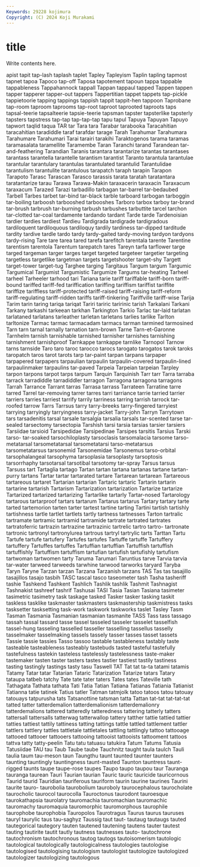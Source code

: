 ```yaml
---
Keywords: 29228 kojimura
Copyright: (C) 2024 Koji Murakami
---
```


# title

Write contents here.



apist tapit tap-lash taplash taplet Tapley Tapleyism Taplin
tapling tapmost tapnet tapoa Tapoco tap-off Taposa tapotement tapoun tappa
tappable tappableness Tappahannock tappall Tappan tappaul tapped Tappen tappen tapper
tapperer tapper-out tappers Tappertitian tappet tappets tap-pickle tappietoorie tapping tappings
tappish tappit tappit-hen tappoon Taprobane tap-room taproom taprooms tap-root taproot
taprooted taproots taps tapsal-teerie tapsalteerie tapsie-teerie tapsman tapster tapsterlike tapsterly
tapsters tapstress tap-tap tap-tap-tap tapu tapul Tapuya Tapuyan Tapuyo tapwort
taqlid taqua TAR tar Tara tara Tarabar tarabooka Taracahitian taracahitian
taradiddle taraf tarafdar tarage Tarah Tarahumar Tarahumara Tarahumare Tarahumari Tarai
tarairi tarakihi Taraktogenos tarama taramas taramasalata taramellite Taramembe Taran Taranchi
tarand Tarandean tar-and-feathering Tarandian Taranis tarantara tarantarize tarantas tarantases tarantass
tarantella tarantelle tarantism tarantist Taranto tarantula tarantulae tarantular tarantulary tarantulas
tarantulated tarantulid Tarantulidae tarantulism tarantulite tarantulous tarapatch taraph tarapin Tarapon
Tarapoto Tarasc Tarascan Tarasco tarassis tarata taratah taratantara taratantarize tarau
Tarawa Tarawa-Makin taraxacerin taraxacin Taraxacum taraxacum Tarazed Tarazi tarbadillo tarbagan
tar-barrel tar-bedaubed Tarbell Tarbes tarbet tar-bind tar-black tarble tarboard tarbogan
tarboggin tar-boiling tarboosh tarbooshed tarbooshes Tarboro tarbox tarboy tar-brand tar-brush
tarbrush tar-burning tarbush tarbushes tarbuttite tarcel tarchon tar-clotted tar-coal tardamente
tardando tardant Tarde tarde Tardenoisian tardier tardies tardiest Tardieu Tardigrada
tardigrade tardigradous tardiloquent tardiloquous tardiloquy tardily tardiness tar-dipped tarditude tardity
tardive tardle tardo tardy tardy-gaited tardy-moving tardyon tardyons tardy-rising Tare
tare tarea tared tarefa tarefitch tarentala tarente Tarentine tarentism tarentola
Tarentum tarepatch tares Tareyn tarfa tarflower targe targed targeman targer
targes target targeted targeteer targetier targeting targetless targetlike targetman targets
targetshooter target-shy Targett target-tower target-tug Targhee targing Targitaus Targum targum
Targumic Targumical Targumist Targumistic Targumize Targums tar-heating Tarheel tarheel Tarheeler
tarhood tari Tariana tarie tariff tariffable tariff-born tariff-bound tariffed tariff-fed
tariffication tariffing tariffism tariffist tariffite tariffize tariffless tariff-protected tariff-raised tariff-raising
tariff-reform tariff-regulating tariff-ridden tariffs tariff-tinkering Tariffville tariff-wise Tarija Tarim tarin
taring tariqa tariqat Tariri tariric taririnic tarish Tarkalani Tarkani Tarkany
tarkashi tarkeean tarkhan Tarkington Tarkio Tarlac tar-laid tarlatan tarlataned tarlatans
tarleather tarletan tarletans tarlies tarlike Tarlton tarltonize Tarmac tarmac tarmacadam
tarmacs tarman tarmined tarmosined Tarn tarn tarnal tarnally tarnation tarn-brown
Tarne Tarn-et-Garonne Tarnhelm tarnish tarnishable tarnished tarnisher tarnishes tarnishing tarnishment
tarnishproof Tarnkappe tarnkappe tarnlike Tarnopol Tarnow tarns tarnside Taro taro
taroc tarocco tarocs tarogato tarogatos tarok taroks taropatch taros tarot
tarots tarp tar-paint tarpan tarpans tarpaper tarpapered tarpapers tarpaulian tarpaulin
tarpaulin-covered tarpaulin-lined tarpaulinmaker tarpaulins tar-paved Tarpeia Tarpeian tarpeian Tarpley tarpon
tarpons tarpot tarps tarpum Tarquin Tarquinish Tarr tarr Tarra tarraba
tarrack tarradiddle tarradiddler tarragon Tarragona tarragona tarragons Tarrah Tarrance Tarrant
tarras Tarrasa tarrass Tarrateen Tarratine tarre tarred Tarrel tar-removing tarrer
tarres tarri tarriance tarrie tarried tarrier tarriers tarries tarriest tarrify
tarrily tarriness tarring tarrish tarrock tar-roofed tarrow Tarrs Tarrsus tarry
tarry-breeks tarry-fingered tarryiest tarrying tarryingly tarryingness tarry-jacket Tarry-john Tarryn Tarrytown
tars tarsadenitis tarsal tarsale tarsalgia tarsalia tarsals tar-scented tarse tar-sealed
tarsectomy tarsectopia Tarshish tarsi tarsia tarsias tarsier tarsiers Tarsiidae tarsioid
Tarsipedidae Tarsipedinae Tarsipes tarsitis Tarsius Tarski tarso- tar-soaked tarsochiloplasty tarsoclasis
tarsomalacia tarsome tarso-metatarsal tarsometatarsal tarsometatarsi tarso-metatarsus tarsometatarsus tarsonemid Tarsonemidae Tarsonemus
tarso-orbital tarsophalangeal tarsophyma tarsoplasia tarsoplasty tarsoptosis tarsorrhaphy tarsotarsal tarsotibal tarsotomy
tar-spray Tarsus tarsus Tarsuss tart Tartaglia tartago Tartan tartan tartana
tartanas tartane tartan-purry tartans Tartar tartar tartarated tartare Tartarean tartarean
Tartareous tartareous tartaret Tartarian tartarian Tartaric tartaric Tartarin tartarin tartarine
tartarish Tartarism Tartarization tartarization Tartarize tartarize Tartarized tartarized tartarizing Tartarlike
tartarly Tartar-nosed Tartarology tartarous tartarproof tartars tartarum Tartarus tartarus Tartary
tartary tarte tarted tartemorion tarten tarter tartest tartine tarting Tartini
tartish tartishly tartishness tartle tartlet tartlets tartly tartness tartnesses Tarton
tartralic tartramate tartramic tartramid tartramide tartrate tartrated tartrates tartratoferric tartrazin
tartrazine tartrazinic tartrelic tartro tartro- tartronate tartronic tartronyl tartronylurea tartrous
tartryl tartrylic tarts Tarttan Tartu Tartufe tartufe tartufery Tartufes tartufes
Tartuffe tartuffe Tartuffery tartuffery Tartuffes tartuffes Tartuffian tartuffian Tartuffish tartuffish
tartuffishly Tartuffism tartuffism tartufian tartufish tartufishly tartufism tartwoman tartwomen tarty
Taruma Tarumari Taruntius tarve Tarvia tarvia tar-water tarweed tarweeds tarwhine
tarwood tarworks taryard Taryba Taryn Taryne Tarzan tarzan Tarzana Tarzanish
tarzans TAS Tas tas tasajillo tasajillos tasajo tasbih TASC tascal
tasco taseometer tash Tasha tasheriff tashie Tashkend Tashkent Tashlich Tashlik
tashlik Tashmit Tashnagist Tashnakist tashreef tashrif Tashusai TASI Tasia Tasian
Tasiana tasimeter tasimetric tasimetry task taskage tasked Tasker tasker tasking
taskit taskless tasklike taskmaster taskmasters taskmastership taskmistress tasks tasksetter tasksetting
task-work taskwork taskworks taslet Tasley Tasm Tasman Tasmania Tasmanian tasmanian
tasmanite TASS Tass tass tassago tassah tassal tassard tasse tassel
tasseled tasseler tasselet tasselfish tassel-hung tasseling tasselled tasseller tasselling tassellus
tasselly tasselmaker tasselmaking tassels tassely tasser tasses tasset tassets Tassie
tassie tassies Tasso tassoo tastable tastableness tastably taste tasteable tasteableness
tasteably tastebuds tasted tasteful tastefully tastefulness tastekin tasteless tastelessly tastelessness
taste-maker tastemaker tasten taster tasters tastes tastier tastiest tastily tastiness
tasting tastingly tastings tasty tasu Taswell TAT Tat tat ta-ta
tatami tatamis Tatamy Tatar tatar Tatarian Tataric Tatarization Tatarize tatars
Tatary tataupa tatbeb tatchy Tate tate tater taters Tates tates
Tateville tath Tathagata Tathata tathata Tati Tatia Tatian Tatiana Tatianas
Tatiania Tatianist Tatianna tatie tatinek Tatius tatler Tatman tatmjolk tatoo
tatoos tatou tatouay tatouays tatpurusha tats Tatsanottine tatsman tatta Tattan
tat-tat tat-tat-tat tatted tatter tatterdemalion tatterdemalionism tatterdemalionry tatterdemalions tattered tatteredly
tatteredness tattering tatterly tatters tattersall tattersalls tatterwag tatterwallop tattery tatther
tattie tattied tattier tatties tattiest tattily tattiness tatting tattings tattle
tattled tattlement tattler tattlers tattlery tattles tattletale tattletales tattling tattlingly
tattoo tattooage tattooed tattooer tattooers tattooing tattooist tattooists tattooment tattoos
tattva tatty tatty-peelin Tatu tatu tatuasu tatukira Tatum Tatums Tatusia
Tatusiidae TAU tau Taub Taube taube Tauchnitz taught taula taulch
Tauli taulia taum tau-meson taun Taungthu taunt taunted taunter taunters
taunting tauntingly tauntingness taunt-masted Taunton tauntress taunt-rigged taunts taupe taupe-rose
taupes Taupo taupo taupou taur Tauranga tauranga taurean Tauri Taurian
taurian Tauric tauric tauricide tauricornous Taurid taurid Tauridian tauriferous tauriform
taurin taurine taurines Taurini taurite tauro- taurobolia taurobolium tauroboly taurocephalous
taurocholate taurocholic taurocol taurocolla Tauroctonus taurodont tauroesque taurokathapsia taurolatry tauromachia
tauromachian tauromachic tauromachy tauromaquia tauromorphic tauromorphous taurophile taurophobe taurophobia Tauropolos
Taurotragus Taurus taurus tauruses tauryl taurylic taus tau-saghyz Taussig taut
taut- tautaug tautaugs tauted tautegorical tautegory tauten tautened tautening tautens
tauter tautest tauting tautirite tautit tautly tautness tautnesses tauto- tautochrone
tautochronism tautochronous tautog tautogs tautoisomerism tautologic tautological tautologically tautologicalness tautologies
tautologise tautologised tautologising tautologism tautologist tautologize tautologized tautologizer tautologizing tautologous
